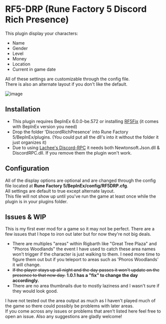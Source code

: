 # RF5-DRP (Rune Factory 5 Discord Rich Presence)

This plugin display your characters:

- Name
- Gender
- Level
- Money
- Location
- Current in game date

All of these settings are customizable through the config file.<br />
There is also an alternate layout if you don't like the default.

![image](https://user-images.githubusercontent.com/77337386/180320535-10473873-9351-4fb6-a4c4-52d7c5764337.png)


## Installation
- This plugin requires BepInEx 6.0.0-be.572 or installing [RF5Fix](https://github.com/Lyall/RF5Fix) (it comes with BepInEx version you need)
- Drop the folder 'DiscordRichPresence' into Rune Factory 5/BepInEx/plugins. (You could put all the dll's into it without the folder it just organizes it)
- Due to using [Lachee's Discord-RPC](https://github.com/Lachee/discord-rpc-csharp) it needs both Newtonsoft.Json.dll & DiscordRPC.dll. If you remove them the plugin won't work.

## Configuration
All of the display options are optional and are changed through the config file located at **Rune Factory 5/BepInEx/config/RF5DRP.cfg**.
<br />All settings are default to true except alternate layout.
<br />This file will not show up until you've run the game at least once while the plugin is in your plugins folder.

## Issues & WIP
This is my first ever mod for a game so it may not be perfect. There are a few issues that I hope to iron out later but for now they're not big deals.
- There are multiples "areas" within Rigbarth like "Great Tree Plaza" and "Phoros Woodlands" the event I have used to catch these area names won't
trigger if the character is just walking to them. I need more time to figure them out but if you teleport to areas such as 'Phoros Woodlands' it will change.
- ~~If the player stays up all night and the day passes it won't update on the presence to that new day.~~ **1.0.1 has a "fix" to change the day accordingly.**
- There are no area thumbnails due to mostly laziness and I wasn't sure if they would look good.

I have not tested out the area output as much as I haven't played much of the game so there could possibly be problems with later areas.<br />
If you come across any issues or problems that aren't listed here feel free to open an issue. Also any suggestions are gladly welcome!

